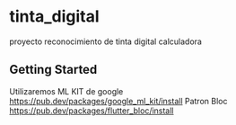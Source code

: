 # tinta_digital

proyecto reconocimiento de tinta digital calculadora

## Getting Started

Utilizaremos ML KIT de google 
https://pub.dev/packages/google_ml_kit/install
Patron Bloc 
https://pub.dev/packages/flutter_bloc/install
